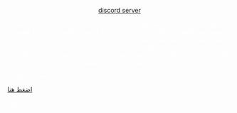 <html>

<body>

<style>
  body{
background-image: url('IMG__ (3).webp'
);
  background-size: cover;
    background-position: center;
    color: white;
  }
</style>

<a href='https://discord.gg/7DQKBaDdvs'><p style='text-align:center'> discord server </p> </a>


<P STYLE='text-align:center'>سلام عليكم، من بعض التي  يتسائلها البعض، من نكون؟
**`-` __نحن اعادة احياء للسيرفر القديم H7، بسبب بعض الظروف قفلناه و نحن في إعادةاحياء السيرفر القديم
**`-` __نوفر افضل خدمة نتفلكس و اسرعها مع العلم انها الارخص فللسوق
**`-` __كما نملك خمدة حسابات سبوتيفاي, شاهد، الخ...
**`-` __نقدر نوفر اي نوع من الحسابات على طلب الزبون ان شاء الله
**`-` __نسعى دائما لخدمتك عزيزي الزبون
**باذن الله ما تخرج من السيرفر الا و انت مبسوط

**قسم نتفلكس:
</p>


<a href='https://discord.com/channels/1185156857694789652/1185577415334957056'>اضغط  هنا</a>


@everyone







  
</body>




  
</html>

